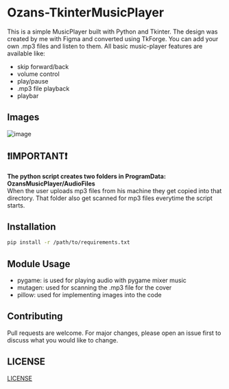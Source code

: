 # Ozans-TkinterMusicPlayer
This is a  simple MusicPlayer built with Python and Tkinter. The design was created by me with Figma and converted using TkForge.
You can add your own .mp3 files and listen to them. 
All basic music-player features  are available like:<br>
- skip forward/back <br>
- volume control<br>
- play/pause
- .mp3 file playback
- playbar

## Images
![image](https://github.com/user-attachments/assets/ac770eb4-7081-4466-af6b-3df435ec3653)

 ## ❗IMPORTANT❗
<strong>The python script creates two folders in ProgramData: OzansMusicPlayer/AudioFiles</strong><br>
When the user uploads mp3 files from his machine they get copied into that directory. That folder also get scanned for mp3 files everytime the script starts.


## Installation
```bash
pip install -r /path/to/requirements.txt
```

## Module Usage
- pygame: is used for playing audio with pygame mixer music<br>
- mutagen: used for scanning the .mp3 file for the cover<br>
- pillow: used for implementing images into the code<br>
  
## Contributing
Pull requests are welcome. For major changes, please open an issue first
to discuss what you would like to change.

## LICENSE
[LICENSE](/LICENSE)
